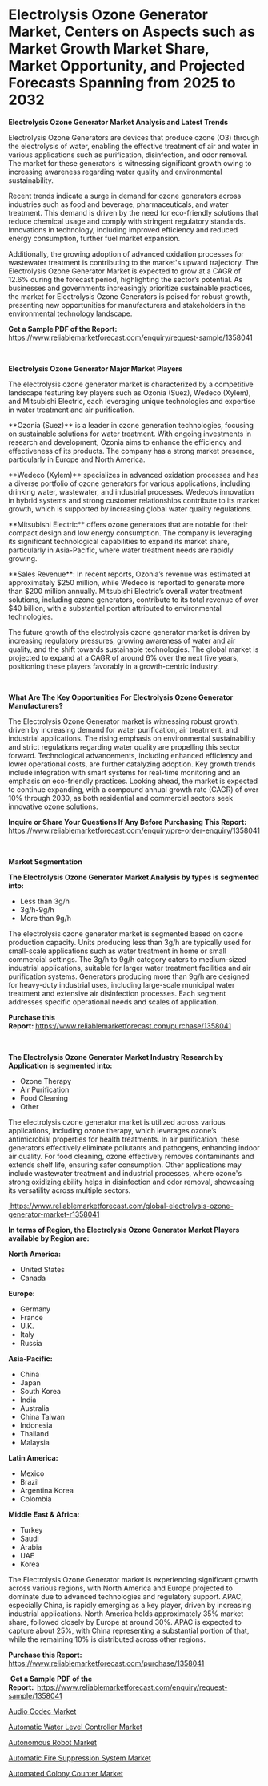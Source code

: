 <p><h1>Electrolysis Ozone Generator Market, Centers on Aspects such as Market Growth Market Share, Market Opportunity, and Projected Forecasts Spanning from 2025 to 2032</h1></p><p><strong>Electrolysis Ozone Generator Market Analysis and Latest Trends</strong></p>
<p><p>Electrolysis Ozone Generators are devices that produce ozone (O3) through the electrolysis of water, enabling the effective treatment of air and water in various applications such as purification, disinfection, and odor removal. The market for these generators is witnessing significant growth owing to increasing awareness regarding water quality and environmental sustainability.</p><p>Recent trends indicate a surge in demand for ozone generators across industries such as food and beverage, pharmaceuticals, and water treatment. This demand is driven by the need for eco-friendly solutions that reduce chemical usage and comply with stringent regulatory standards. Innovations in technology, including improved efficiency and reduced energy consumption, further fuel market expansion.</p><p>Additionally, the growing adoption of advanced oxidation processes for wastewater treatment is contributing to the market's upward trajectory. The Electrolysis Ozone Generator Market is expected to grow at a CAGR of 12.6% during the forecast period, highlighting the sector’s potential. As businesses and governments increasingly prioritize sustainable practices, the market for Electrolysis Ozone Generators is poised for robust growth, presenting new opportunities for manufacturers and stakeholders in the environmental technology landscape.</p></p>
<p><strong>Get a Sample PDF of the Report:&nbsp;</strong> <a href="https://www.reliablemarketforecast.com/enquiry/request-sample/1358041?utm_campaign=1890&utm_medium=2&utm_source=Github&utm_content=ia&utm_term=08042025&utm_id=electrolysis-ozone-generator">https://www.reliablemarketforecast.com/enquiry/request-sample/1358041</a></p>
<p>&nbsp;</p>
<p><strong>Electrolysis Ozone Generator Major Market Players</strong></p>
<p><p>The electrolysis ozone generator market is characterized by a competitive landscape featuring key players such as Ozonia (Suez), Wedeco (Xylem), and Mitsubishi Electric, each leveraging unique technologies and expertise in water treatment and air purification.</p><p>**Ozonia (Suez)** is a leader in ozone generation technologies, focusing on sustainable solutions for water treatment. With ongoing investments in research and development, Ozonia aims to enhance the efficiency and effectiveness of its products. The company has a strong market presence, particularly in Europe and North America.</p><p>**Wedeco (Xylem)** specializes in advanced oxidation processes and has a diverse portfolio of ozone generators for various applications, including drinking water, wastewater, and industrial processes. Wedeco’s innovation in hybrid systems and strong customer relationships contribute to its market growth, which is supported by increasing global water quality regulations.</p><p>**Mitsubishi Electric** offers ozone generators that are notable for their compact design and low energy consumption. The company is leveraging its significant technological capabilities to expand its market share, particularly in Asia-Pacific, where water treatment needs are rapidly growing.</p><p>**Sales Revenue**: In recent reports, Ozonia’s revenue was estimated at approximately $250 million, while Wedeco is reported to generate more than $200 million annually. Mitsubishi Electric’s overall water treatment solutions, including ozone generators, contribute to its total revenue of over $40 billion, with a substantial portion attributed to environmental technologies.</p><p>The future growth of the electrolysis ozone generator market is driven by increasing regulatory pressures, growing awareness of water and air quality, and the shift towards sustainable technologies. The global market is projected to expand at a CAGR of around 6% over the next five years, positioning these players favorably in a growth-centric industry.</p></p>
<p>&nbsp;</p>
<p><strong>What Are The Key Opportunities For Electrolysis Ozone Generator Manufacturers?</strong></p>
<p><p>The Electrolysis Ozone Generator market is witnessing robust growth, driven by increasing demand for water purification, air treatment, and industrial applications. The rising emphasis on environmental sustainability and strict regulations regarding water quality are propelling this sector forward. Technological advancements, including enhanced efficiency and lower operational costs, are further catalyzing adoption. Key growth trends include integration with smart systems for real-time monitoring and an emphasis on eco-friendly practices. Looking ahead, the market is expected to continue expanding, with a compound annual growth rate (CAGR) of over 10% through 2030, as both residential and commercial sectors seek innovative ozone solutions.</p></p>
<p><strong>Inquire or Share Your Questions If Any Before Purchasing This Report:</strong> <a href="https://www.reliablemarketforecast.com/enquiry/pre-order-enquiry/1358041?utm_campaign=1890&utm_medium=2&utm_source=Github&utm_content=ia&utm_term=08042025&utm_id=electrolysis-ozone-generator">https://www.reliablemarketforecast.com/enquiry/pre-order-enquiry/1358041</a></p>
<p>&nbsp;</p>
<p><strong>Market Segmentation</strong></p>
<p><strong>The Electrolysis Ozone Generator Market Analysis by types is segmented into:</strong></p>
<p><ul><li>Less than 3g/h</li><li>3g/h-9g/h</li><li>More than 9g/h</li></ul></p>
<p><p>The electrolysis ozone generator market is segmented based on ozone production capacity. Units producing less than 3g/h are typically used for small-scale applications such as water treatment in home or small commercial settings. The 3g/h to 9g/h category caters to medium-sized industrial applications, suitable for larger water treatment facilities and air purification systems. Generators producing more than 9g/h are designed for heavy-duty industrial uses, including large-scale municipal water treatment and extensive air disinfection processes. Each segment addresses specific operational needs and scales of application.</p></p>
<p><strong>Purchase this Report:&nbsp;</strong><a href="https://www.reliablemarketforecast.com/purchase/1358041?utm_campaign=1890&utm_medium=2&utm_source=Github&utm_content=ia&utm_term=08042025&utm_id=electrolysis-ozone-generator">https://www.reliablemarketforecast.com/purchase/1358041</a></p>
<p>&nbsp;</p>
<p><strong>The Electrolysis Ozone Generator Market Industry Research by Application is segmented into:</strong></p>
<p><ul><li>Ozone Therapy</li><li>Air Purification</li><li>Food Cleaning</li><li>Other</li></ul></p>
<p><p>The electrolysis ozone generator market is utilized across various applications, including ozone therapy, which leverages ozone’s antimicrobial properties for health treatments. In air purification, these generators effectively eliminate pollutants and pathogens, enhancing indoor air quality. For food cleaning, ozone effectively removes contaminants and extends shelf life, ensuring safer consumption. Other applications may include wastewater treatment and industrial processes, where ozone's strong oxidizing ability helps in disinfection and odor removal, showcasing its versatility across multiple sectors.</p></p>
<p><a href="https://www.reliablemarketforecast.com/global-electrolysis-ozone-generator-market-r1358041?utm_campaign=1890&utm_medium=2&utm_source=Github&utm_content=ia&utm_term=08042025&utm_id=electrolysis-ozone-generator">&nbsp;https://www.reliablemarketforecast.com/global-electrolysis-ozone-generator-market-r1358041</a></p>
<p><strong>In terms of Region, the Electrolysis Ozone Generator Market Players available by Region are:</strong></p>
<p>
    <p> <strong> North America: </strong>
        <ul>
            <li>United States</li>
            <li>Canada</li>
        </ul>
        </p> 
    <p> <strong> Europe: </strong>
        <ul>
            <li>Germany</li>
            <li>France</li>
            <li>U.K.</li>
            <li>Italy</li>
            <li>Russia</li>
        </ul>
        </p> 
    <p> <strong> Asia-Pacific: </strong>
        <ul>
            <li>China</li>
            <li>Japan</li>
            <li>South Korea</li>
            <li>India</li>
            <li>Australia</li>
            <li>China Taiwan</li>
            <li>Indonesia</li>
            <li>Thailand</li>
            <li>Malaysia</li>
        </ul>
        </p> 
    <p> <strong> Latin America: </strong>
        <ul>
            <li>Mexico</li>
            <li>Brazil</li>
            <li>Argentina Korea</li>
            <li>Colombia</li>
        </ul>
        </p> 
    <p> <strong> Middle East & Africa: </strong>
        <ul>
            <li>Turkey</li>
            <li>Saudi</li>
            <li>Arabia</li>
            <li>UAE</li>
            <li>Korea</li>
        </ul>
    </p>
    </p>
<p><p>The Electrolysis Ozone Generator market is experiencing significant growth across various regions, with North America and Europe projected to dominate due to advanced technologies and regulatory support. APAC, especially China, is rapidly emerging as a key player, driven by increasing industrial applications. North America holds approximately 35% market share, followed closely by Europe at around 30%. APAC is expected to capture about 25%, with China representing a substantial portion of that, while the remaining 10% is distributed across other regions.</p></p>
<p><strong>Purchase this Report: </strong><a href="https://www.reliablemarketforecast.com/purchase/1358041?utm_campaign=1890&utm_medium=2&utm_source=Github&utm_content=ia&utm_term=08042025&utm_id=electrolysis-ozone-generator">https://www.reliablemarketforecast.com/purchase/1358041</a></p>
<p>&nbsp;<strong>Get a Sample PDF of the Report:&nbsp;&nbsp;</strong><a href="https://www.reliablemarketforecast.com/enquiry/request-sample/1358041?utm_campaign=1890&utm_medium=2&utm_source=Github&utm_content=ia&utm_term=08042025&utm_id=electrolysis-ozone-generator">https://www.reliablemarketforecast.com/enquiry/request-sample/1358041</a></p>
<p><strong></strong></p>
<p><p><a href="https://github.com/stunzkocotpv/Market-Research-Report-List-1/blob/main/audio-codec-market.md?utm_campaign=1890&utm_medium=2&utm_source=Github&utm_content=ia&utm_term=08042025&utm_id=electrolysis-ozone-generator">Audio Codec Market</a></p><p><a href="https://github.com/lelahokendo/Market-Research-Report-List-1/blob/main/automatic-water-level-controller-market.md?utm_campaign=1890&utm_medium=2&utm_source=Github&utm_content=ia&utm_term=08042025&utm_id=electrolysis-ozone-generator">Automatic Water Level Controller Market</a></p><p><a href="https://github.com/vestadjogile/Market-Research-Report-List-1/blob/main/autonomous-robot-market.md?utm_campaign=1890&utm_medium=2&utm_source=Github&utm_content=ia&utm_term=08042025&utm_id=electrolysis-ozone-generator">Autonomous Robot Market</a></p><p><a href="https://github.com/wantadhagino/Market-Research-Report-List-1/blob/main/automatic-fire-suppression-system-market.md?utm_campaign=1890&utm_medium=2&utm_source=Github&utm_content=ia&utm_term=08042025&utm_id=electrolysis-ozone-generator">Automatic Fire Suppression System Market</a></p><p><a href="https://github.com/hatlepigna2s/Market-Research-Report-List-1/blob/main/automated-colony-counter-market.md?utm_campaign=1890&utm_medium=2&utm_source=Github&utm_content=ia&utm_term=08042025&utm_id=electrolysis-ozone-generator">Automated Colony Counter Market</a></p></p>